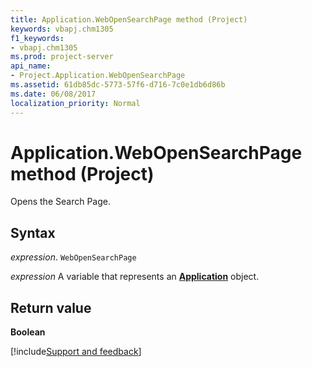 ```yaml
---
title: Application.WebOpenSearchPage method (Project)
keywords: vbapj.chm1305
f1_keywords:
- vbapj.chm1305
ms.prod: project-server
api_name:
- Project.Application.WebOpenSearchPage
ms.assetid: 61db85dc-5773-57f6-d716-7c0e1db6d86b
ms.date: 06/08/2017
localization_priority: Normal
---
```



# Application.WebOpenSearchPage method (Project)

Opens the Search Page.


## Syntax

_expression_. `WebOpenSearchPage`

_expression_ A variable that represents an **[Application](Project.Application.md)** object.


## Return value

 **Boolean**

[!include[Support and feedback](~/includes/feedback-boilerplate.md)]